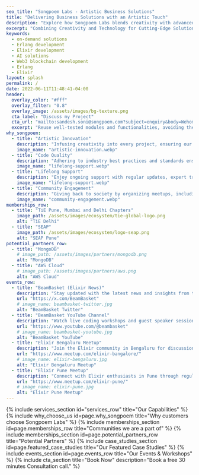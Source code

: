 ```yaml
---
seo_title: "Songpoem Labs - Artistic Business Solutions"
title: "Delivering Business Solutions with an Artistic Touch"
description: "Explore how Songpoem Labs blends creativity with advanced technology to deliver innovative solutions in Elixir development, AI, and blockchain. Our high-performance, scalable systems handle large traffic and user activity seamlessly."
excerpt: "Combining Creativity and Technology for Cutting-Edge Solutions."
keywords:
  - on-demand solutions
  - Erlang development
  - Elixir development
  - AI solutions
  - Web3 blockchain development
  - Erlang
  - Elixir
layout: splash
permalink: /
date: 2022-06-11T11:48:41-04:00
header:
  overlay_color: "#fff"
  overlay_filter: "0.8"
  overlay_image: /assets/images/bg-texture.png
  cta_label: "Discuss my Project"
  cta_url: "mailto:sandesh.soni@songpoem.com?subject=enquiry&body=Wehomepage"
  excerpt: "Reuse well-tested modules and functionalities, avoiding the need to build from scratch."
why_songpoem:
  - title: "Artistic Innovation"
    description: "Infusing creativity into every project, ensuring our solutions not only perform flawlessly but also inspire and engage."
    image_name: "artistic-innovation.webp"
  - title: "Code Quality"
    description: "Adhering to industry best practices and standards ensures your projects are built on a foundation of clean, efficient, and scalable code."
    image_name: "lifelong-support.webp"
  - title: "Lifelong Support"
    description: "Enjoy ongoing support with regular updates, expert troubleshooting, and personalized consultations."
    image_name: "lifelong-support.webp"
  - title: "Community Engagement"
    description: "Giving back to society by organizing meetups, including Elixir Pune Meetup and Elixir Bengaluru Meetup."
    image_name: "community-engagement.webp"
memberships_row:
  - title: "TiE Pune, Mumbai and Delhi Chapters"
    image_path: /assets/images/ecosystem/tie-global-logo.png
    alt: "TiE Delhi"
  - title: "SEAP"
    image_path: /assets/images/ecosystem/logo-seap.png
    alt: "SEAP Pune"
potential_partners_row:
  - title: "MongoDB"
    # image_path: /assets/images/partners/mongodb.png
    alt: "MongoDB"
  - title: "AWS Cloud"
    # image_path: /assets/images/partners/aws.png
    alt: "AWS Cloud"
events_row:
  - title: "BeamBasket (Elixir News)"
    description: "Stay updated with the latest news and insights from the Elixir community."
    url: "https://x.com/BeamBasket"
    # image_name: beambasket-twitter.jpg
    alt: "BeamBasket Twitter"
  - title: "BeamBasket YouTube Channel"
    description: "Watch live coding workshops and guest speaker sessions on Elixir."
    url: "https://www.youtube.com/@beambasket"
    # image_name: beambasket-youtube.jpg
    alt: "BeamBasket YouTube"
  - title: "Elixir Bengaluru Meetup"
    description: "Join the Elixir community in Bengaluru for discussions and events."
    url: "https://www.meetup.com/elixir-bangalore/"
    # image_name: elixir-bengaluru.jpg
    alt: "Elixir Bengaluru Meetup"
  - title: "Elixir Pune Meetup"
    description: "Connect with Elixir enthusiasts in Pune through regular meetups."
    url: "https://www.meetup.com/elixir-pune/"
    # image_name: elixir-pune.jpg
    alt: "Elixir Pune Meetup"
---
```


{% include services_section id="services_row" title="Our Capabilities" %}
{% include why_choose_us id=page.why_songpoem title="Why customers choose Songpoem Labs" %}
{% include memberships_section id=page.memberships_row title="Communities we are a part of" %}
{% include memberships_section id=page.potential_partners_row title="Potential Partners" %}
{% include case_studies_section id=page.featured_case_studies title="Our Featured Case Studies" %}
{% include events_section id=page.events_row title="Our Events & Workshops" %}
{% include cta_section title="Book Now" description="Book a free 30 minutes Consultation call." %}
